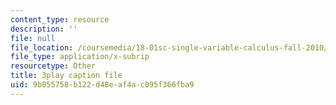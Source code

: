 ```yaml
---
content_type: resource
description: ''
file: null
file_location: /coursemedia/18-01sc-single-variable-calculus-fall-2010/9b055758b122d48eaf4ac095f366fba9_PNTnmH6jsRI.srt
file_type: application/x-subrip
resourcetype: Other
title: 3play caption file
uid: 9b055758-b122-d48e-af4a-c095f366fba9
---
```


